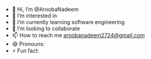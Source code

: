 - 👋 Hi, I’m @AroobaNadeem
- 👀 I’m interested in 
- 🌱 I’m currently learning software engineering
- 💞️ I’m looking to collaborate 
- 📫 How to reach me aroobanadeem2724@gmail.com
- 😄 Pronouns: 
- ⚡ Fun fact: 

<!---
AroobaNadeem78/AroobaNadeem78 is a ✨ special ✨ repository because its `README.md` (this file) appears on your GitHub profile.
You can click the Preview link to take a look at your changes.
--->
